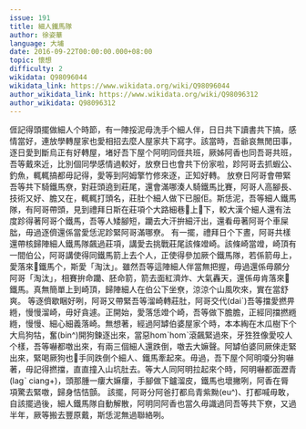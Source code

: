 ```yaml
---
issue: 191
title: 細人鐵馬隊
author: 徐姿華
language: 大埔
date: 2016-09-22T00:00:00.000+08:00
topic: 懷想
difficulty: 2
wikidata: Q98096044
wikidata_link: https://www.wikidata.org/wiki/Q98096044
author_wikidata_link: https://www.wikidata.org/wiki/Q98096312
author_wikidata: Q98096312
---
```

𠊎記得頭擺做細人个時節，有一陣挼泥毋洗手个細人伴，日日共下讀書共下搞，感情當好，連放學轉屋家也愛相招去麼人屋家共下寫字。該當時，吾爺哀無閒田事，逐日愛到斷烏正有好轉屋，堵好吾下屋个阿明同𠊎共班，厥姊阿香也同吾哥共班，吾等戴來近，比別個同學感情過較好，放尞日也會共下份家啦，跈阿哥去抓蝦公、釣魚，輒輒搞都毋記得，愛等到阿姆擎竹修來逐，正知好轉。
放尞日阿哥會帶緊吾等共下騎鐵馬尞，對莊頭遶到莊尾，還會滿哪湊人騎鐵馬比賽，阿哥人高腳長、技術又好、膽又在，輒輒打頭名，莊肚个細人做下已服佢。斯恁泥，吾等細人鐵馬隊，有阿哥帶頭，見到禮拜日斯在莊項个大路細巷𧻴上𧻴下，較大漢个細人還有法度跈得著阿哥个鐵馬，吾等人矮腳短，躪去大汗拚細汗出，還看毋著阿哥个車屎朏，毋過逐儕還係當愛恁泥跈緊阿哥滿哪尞。
有一擺，禮拜日个下晝，阿哥共樣還帶核歸陣細人鐵馬隊飆過莊項，講愛去挑戰莊尾該條竳崎。該條崎當竳，崎頂有一間伯公，阿哥講使得同鐵馬箭上去个人，正使得參加厥个鐵馬隊，若係箭毋上，愛落來𢱤鐵馬个，斯愛「淘汰」。雖然吾等這陣細人伴當無把握，毋過還係毋願分阿哥「淘汰」，相賽拚命躪、胚命箭，箭去面紅濟炸、大氣轟天，還係毋肯落來𢱤鐵馬。真無簡單上到崎頂，歸陣細人在伯公下坐尞，涼涼个山風吹來，實在當舒爽。
等逐儕歇睏好咧，阿哥又帶緊吾等溜崎轉莊肚，阿哥交代(daiˋ)吾等擋愛撚畀緪，慢慢溜崎，毋好貪遽。正開始，愛落恁竳个崎，吾等做下膽膽，正經同擋撚緪緪，慢慢、細心細義落崎。無想著，經過阿罅伯婆屋家个時，本本綯在木瓜樹下个大烏狗牯，奮(bin^)開狗鍊逐出來，當惡homˋhomˋ滾飆緊過來，牙狌狌像愛咬人个樣，吾等嚇都噭出來，有兩三個細人還跌倒，噭去大嫲聲。阿罅伯婆同厥倈走緊出來，緊喝厥狗也𢯭手同跌倒个細人、鐵馬牽起來。毋過，吾下屋个阿明嗄分狗嚇著，毋記得撚擋，直直撞入山坑肚去。等大人同阿明拉起來个時，阿明嚇都面瀝青(lagˋ ciang+)，頭那腫一瘻大嫲瘻，手腳做下鑪溜皮，鐵馬也壞撇咧，阿香在脣項驚去緊噭，歸身恄恄顫。
該擺，阿哥分阿爸打都烏青紫黝(eu^)、打都喊毋敢，自該擺過後，細人鐵馬隊自動解散，阿明同阿香也當久毋識過同吾等共下尞，又過半年，厥等搬去豐原戴，斯恁泥無過聯絡咧。